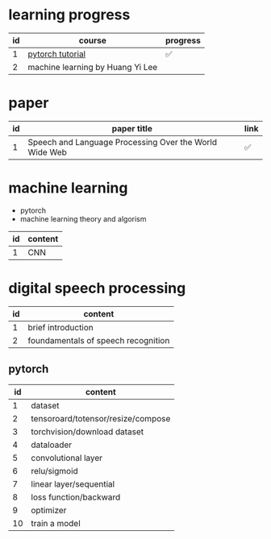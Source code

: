 # learning progress
|id|course|progress|
|---|---|---|
|1|[pytorch tutorial](https://github.com/xiaotudui/pytorch-tutorial.git)|&#x2705;|
|2|machine learning by Huang Yi Lee||

# paper
|id|paper title|link|
|---|---|---|
|1|Speech and Language Processing Over the World Wide Web |&#x2705;|



# machine learning
- pytorch
- machine learning theory and algorism

|id|content|
|---|---|
|1|CNN|

# digital speech processing

|id|content|
|---|---|
|1|brief introduction|
|2|foundamentals of speech recognition|

## pytorch
|id|content|
|---|---|
|1|dataset|
|2|tensoroard/totensor/resize/compose|
|3|torchvision/download dataset|
|4|dataloader|
|5|convolutional layer|
|6|relu/sigmoid|
|7|linear layer/sequential|
|8|loss function/backward|
|9|optimizer|
|10|train a model|
